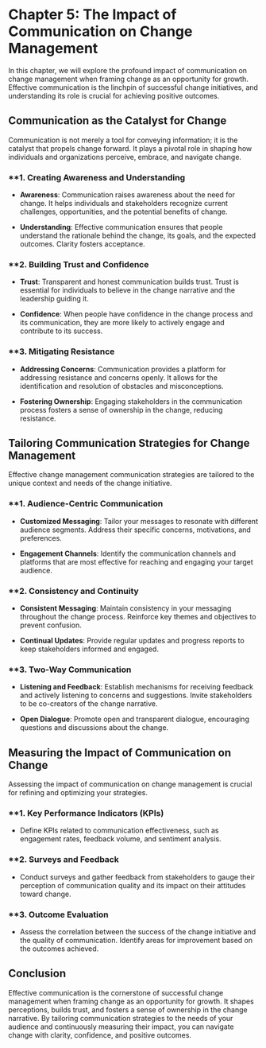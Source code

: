 Chapter 5: The Impact of Communication on Change Management
===========================================================

In this chapter, we will explore the profound impact of communication on change management when framing change as an opportunity for growth. Effective communication is the linchpin of successful change initiatives, and understanding its role is crucial for achieving positive outcomes.

**Communication as the Catalyst for Change**
--------------------------------------------

Communication is not merely a tool for conveying information; it is the catalyst that propels change forward. It plays a pivotal role in shaping how individuals and organizations perceive, embrace, and navigate change.

### \*\*1. **Creating Awareness and Understanding**

* **Awareness**: Communication raises awareness about the need for change. It helps individuals and stakeholders recognize current challenges, opportunities, and the potential benefits of change.

* **Understanding**: Effective communication ensures that people understand the rationale behind the change, its goals, and the expected outcomes. Clarity fosters acceptance.

### \*\*2. **Building Trust and Confidence**

* **Trust**: Transparent and honest communication builds trust. Trust is essential for individuals to believe in the change narrative and the leadership guiding it.

* **Confidence**: When people have confidence in the change process and its communication, they are more likely to actively engage and contribute to its success.

### \*\*3. **Mitigating Resistance**

* **Addressing Concerns**: Communication provides a platform for addressing resistance and concerns openly. It allows for the identification and resolution of obstacles and misconceptions.

* **Fostering Ownership**: Engaging stakeholders in the communication process fosters a sense of ownership in the change, reducing resistance.

**Tailoring Communication Strategies for Change Management**
------------------------------------------------------------

Effective change management communication strategies are tailored to the unique context and needs of the change initiative.

### \*\*1. **Audience-Centric Communication**

* **Customized Messaging**: Tailor your messages to resonate with different audience segments. Address their specific concerns, motivations, and preferences.

* **Engagement Channels**: Identify the communication channels and platforms that are most effective for reaching and engaging your target audience.

### \*\*2. **Consistency and Continuity**

* **Consistent Messaging**: Maintain consistency in your messaging throughout the change process. Reinforce key themes and objectives to prevent confusion.

* **Continual Updates**: Provide regular updates and progress reports to keep stakeholders informed and engaged.

### \*\*3. **Two-Way Communication**

* **Listening and Feedback**: Establish mechanisms for receiving feedback and actively listening to concerns and suggestions. Invite stakeholders to be co-creators of the change narrative.

* **Open Dialogue**: Promote open and transparent dialogue, encouraging questions and discussions about the change.

**Measuring the Impact of Communication on Change**
---------------------------------------------------

Assessing the impact of communication on change management is crucial for refining and optimizing your strategies.

### \*\*1. **Key Performance Indicators (KPIs)**

* Define KPIs related to communication effectiveness, such as engagement rates, feedback volume, and sentiment analysis.

### \*\*2. **Surveys and Feedback**

* Conduct surveys and gather feedback from stakeholders to gauge their perception of communication quality and its impact on their attitudes toward change.

### \*\*3. **Outcome Evaluation**

* Assess the correlation between the success of the change initiative and the quality of communication. Identify areas for improvement based on the outcomes achieved.

**Conclusion**
--------------

Effective communication is the cornerstone of successful change management when framing change as an opportunity for growth. It shapes perceptions, builds trust, and fosters a sense of ownership in the change narrative. By tailoring communication strategies to the needs of your audience and continuously measuring their impact, you can navigate change with clarity, confidence, and positive outcomes.
